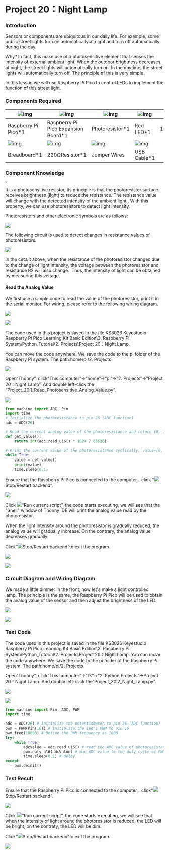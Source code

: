 # Project 20：Night Lamp

### **Introduction**

Sensors or components are ubiquitous in our daily life. For example, some public street lights turn on automatically at night and turn off automatically during the day. 

Why? In fact, this make use of a photosensitive element that senses the intensity of external ambient light. When the outdoor brightness decreases at night, the street lights will automatically turn on. In the daytime, the street lights will automatically turn off. The principle of this is very simple. 

In this lesson we will use Raspberry Pi Pico to control LEDs to implement the function of this street light.

### **Components Required**

| ![img](media/wps37.png) | ![img](media/wps38.jpg)             | ![img](media/wps39.jpg) | ![img](media/wps40.jpg) | ![img](media/wps41.jpg) |
| ----------------------- | ----------------------------------- | ----------------------- | ----------------------- | ----------------------- |
| Raspberry Pi Pico*1     | Raspberry Pi Pico Expansion Board*1 | Photoresistor*1         | Red LED*1               | 10KΩResistor*1          |
| ![img](media/wps42.jpg) | ![img](media/wps43.jpg)             | ![img](media/wps44.jpg) | ![img](media/wps45.jpg) |                         |
| Breadboard*1            | 220ΩResistor*1                      | Jumper Wires            | USB Cable*1             |                         |



### **Component Knowledge**

<img src="media/9e553e75b6f976f33438171eb2f2e775.png" style="zoom:33%;" />

It is a photosensitive resistor, its principle is that the photoresistor surface receives brightness (light) to reduce the resistance. The resistance value will change with the detected intensity of the ambient light . With this property, we can use photoresistors to detect light intensity.  

Photoresistors and other electronic symbols are as follows:


![](media/7d575da675a2f6cb511d28b801e2abaa.png)

The following circuit is used to detect changes in resistance values of photoresistors:

![](media/5a7f7e641eb78007760a94151c1d80a5.png)

In the circuit above, when the resistance of the photoresistor changes due to the change of light intensity, the voltage between the photoresistor and resistance R2 will also change.  Thus, the intensity of light can be obtained by measuring this voltage.



#### **Read the Analog Value**

We first use a simple code to read the value of the photoresistor, print it in the serial monitor. For wiring, please refer to the following wiring diagram.

![](media/e3fde13b200927346e04b032373ce638.png)

![](media/b97ff27ae10e3499c36312c8ee4881f8.png)

The code used in this project is saved in the file KS3026 Keyestudio Raspberry Pi Pico Learning Kit Basic Edition\\3. Raspberry Pi System\\Python\_Tutorial\\2. Projects\\Project 20：Night Lamp.

You can move the code anywhere. We save the code to the pi folder of the Raspberry Pi system. The path:home/pi/2. Projects

![](media/ae27830403a2f741aa9b725e5324c215.png)

Open“Thonny”, click“This computer”→“home”→“pi”→“2. Projects”→”Project 20：Night Lamp”. And double left-click the “Project\_20.1\_Read\_Photosensitive\_Analog\_Value.py”.

![](media/2d0202f60ae6bc534126b44e28b74602.png)

```python
from machine import ADC, Pin
import time
# Initialize the photoresistance to pin 26 (ADC function)
adc = ADC(26)

# Read the current analog value of the photoresistance and return [0, 1023]
def get_value():
    return int(adc.read_u16() * 1024 / 65536)
 
# Print the current value of the photoresistance cyclically, value=[0, 1023]
while True:
    value = get_value()
    print(value)
    time.sleep(0.1)
```


Ensure that the Raspberry Pi Pico is connected to the computer，click “![](media/ec00367ea605788eab454cd176b94c7b.png)Stop/Restart backend”.

![](media/e298d8af35eb4a25f83169e0fd067e57.png)

Click ![](media/bb4d9305714a178069d277b20e0934b7.png)“Run current script”, the code starts executing, we will see that the "Shell" window of Thonny IDE will print the analog value read by the photoresistor. 

When the light intensity around the photoresistor is gradually reduced, the analog value will gradually increase. On the contrary, the analog value decreases gradually. 

Click“![](media/ec00367ea605788eab454cd176b94c7b.png)Stop/Restart backend”to exit the program.

![](media/d78d3517ac1f6c9cea373c862291897f.png)

![](media/bbabb2d5c4a997c5024e6023cb272261.png)

### **Circuit Diagram and Wiring Diagram**

We made a little dimmer in the front, now let's make a light controlled lamp. The principle is the same, the Raspberry Pi Pico will be used to obtain the analog value of the sensor and then adjust the brightness of the LED.  

![](media/b8e8d95bdc869bf76465fa73645db831.png)

![](media/71f2886dc6fa97d02e2ecd0d429af71b.png)

### **Text Code**

The code used in this project is saved in the file KS3026 Keyestudio Raspberry Pi Pico Learning Kit Basic Edition\\3. Raspberry Pi System\\Python\_Tutorial\\2. Projects\\Project 20：Night Lamp. You can move the code anywhere. We save the code to the pi folder of the Raspberry Pi system. The path:home/pi/2. Projects

Open“Thonny”, click“This computer”→“D:”→“2. Python Projects”→Project 20：Night Lamp. And double left-click the“Project\_20.2\_Night\_Lamp.py”.

![](media/ae27830403a2f741aa9b725e5324c215.png)

![](media/d90699744cf1df3038872afef61bbb4a.png)

```python
from machine import Pin, ADC, PWM
import time

adc = ADC(26) # Initialize the potentiometer to pin 26 (ADC function)
pwm = PWM(Pin(16)) # Initialize the led's PWM to pin 16
pwm.freq(10000) # Define the PWM frequency as 1000
try:
    while True:
        adcValue = adc.read_u16() # read the ADC value of photoresistance
        pwm.duty_u16(adcValue) # map ADC value to the duty cycle of PWM to control led brightness
        time.sleep(0.1) # delay
except:
    pwm.deinit()
```



### **Test Result**

Ensure that the Raspberry Pi Pico is connected to the computer，click“![](media/ec00367ea605788eab454cd176b94c7b.png)Stop/Restart backend”.

![](media/af676243a409f680afc488edadb24a15.png)

Click ![](media/bb4d9305714a178069d277b20e0934b7.png)“Run current script”, the code starts executing, we will see that when the intensity of light around the photoresistor is reduced, the LED will be bright, on the contraty, the LED will be dim. 

Click“![](media/ec00367ea605788eab454cd176b94c7b.png)Stop/Restart backend”to exit the program.

![](media/823af9b3bdb27286aa07871e9457064b.png)
